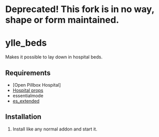 # Deprecated! This fork is in no way, shape or form maintained.
# ylle_beds
Makes it possible to lay down in hospital beds.

## Requirements
-  [Open Pillbox Hospital]
- [Hospital props](https://forum.fivem.net/t/release-hospital-props/151753)
- essentialmode
- [es_extended](https://github.com/ESX-Org/es_extended)

## Installation

1. Install like any normal addon and start it.

